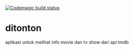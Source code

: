 

[![Codemagic build status](https://api.codemagic.io/apps/61e8a92373c04030b70fbdb4/61e8a92373c04030b70fbdb3/status_badge.svg)](https://codemagic.io/apps/61e8a92373c04030b70fbdb4/61e8a92373c04030b70fbdb3/latest_build)

# ditonton
aplikasi untuk melihat info movie dan tv show dari api tmdb
